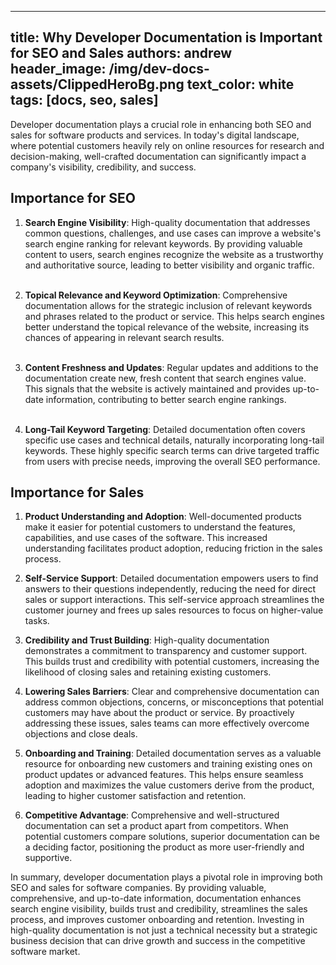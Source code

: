 

  ---
title: Why Developer Documentation is Important for SEO and Sales
authors: andrew
header_image: /img/dev-docs-assets/ClippedHeroBg.png
text_color: white
tags: [docs, seo, sales]
---

Developer documentation plays a crucial role in enhancing both SEO and sales for software products and services. In today's digital landscape, where potential customers heavily rely on online resources for research and decision-making, well-crafted documentation can significantly impact a company's visibility, credibility, and success.

## Importance for SEO

1. **Search Engine Visibility**: High-quality documentation that addresses common questions, challenges, and use cases can improve a website's search engine ranking for relevant keywords. By providing valuable content to users, search engines recognize the website as a trustworthy and authoritative source, leading to better visibility and organic traffic.<br></br>

2. **Topical Relevance and Keyword Optimization**: Comprehensive documentation allows for the strategic inclusion of relevant keywords and phrases related to the product or service. This helps search engines better understand the topical relevance of the website, increasing its chances of appearing in relevant search results.<br></br>

3. **Content Freshness and Updates**: Regular updates and additions to the documentation create new, fresh content that search engines value. This signals that the website is actively maintained and provides up-to-date information, contributing to better search engine rankings.<br></br>

4. **Long-Tail Keyword Targeting**: Detailed documentation often covers specific use cases and technical details, naturally incorporating long-tail keywords. These highly specific search terms can drive targeted traffic from users with precise needs, improving the overall SEO performance.

## Importance for Sales

1. **Product Understanding and Adoption**: Well-documented products make it easier for potential customers to understand the features, capabilities, and use cases of the software. This increased understanding facilitates product adoption, reducing friction in the sales process.

2. **Self-Service Support**: Detailed documentation empowers users to find answers to their questions independently, reducing the need for direct sales or support interactions. This self-service approach streamlines the customer journey and frees up sales resources to focus on higher-value tasks.

3. **Credibility and Trust Building**: High-quality documentation demonstrates a commitment to transparency and customer support. This builds trust and credibility with potential customers, increasing the likelihood of closing sales and retaining existing customers.

4. **Lowering Sales Barriers**: Clear and comprehensive documentation can address common objections, concerns, or misconceptions that potential customers may have about the product or service. By proactively addressing these issues, sales teams can more effectively overcome objections and close deals.

5. **Onboarding and Training**: Detailed documentation serves as a valuable resource for onboarding new customers and training existing ones on product updates or advanced features. This helps ensure seamless adoption and maximizes the value customers derive from the product, leading to higher customer satisfaction and retention.

6. **Competitive Advantage**: Comprehensive and well-structured documentation can set a product apart from competitors. When potential customers compare solutions, superior documentation can be a deciding factor, positioning the product as more user-friendly and supportive.

In summary, developer documentation plays a pivotal role in improving both SEO and sales for software companies. By providing valuable, comprehensive, and up-to-date information, documentation enhances search engine visibility, builds trust and credibility, streamlines the sales process, and improves customer onboarding and retention. Investing in high-quality documentation is not just a technical necessity but a strategic business decision that can drive growth and success in the competitive software market.

  